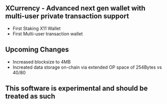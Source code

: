 ## XCurrency - Advanced next gen wallet with multi-user private transaction support
- First Staking X11 Wallet
- First Multi-user transaction wallet

## Upcoming Changes
- Increased blocksize to 4MB
- Increated data storage on-chain via extended OP space of 254Bytes vs 40/80

## This software is experimental and should be treated as such
